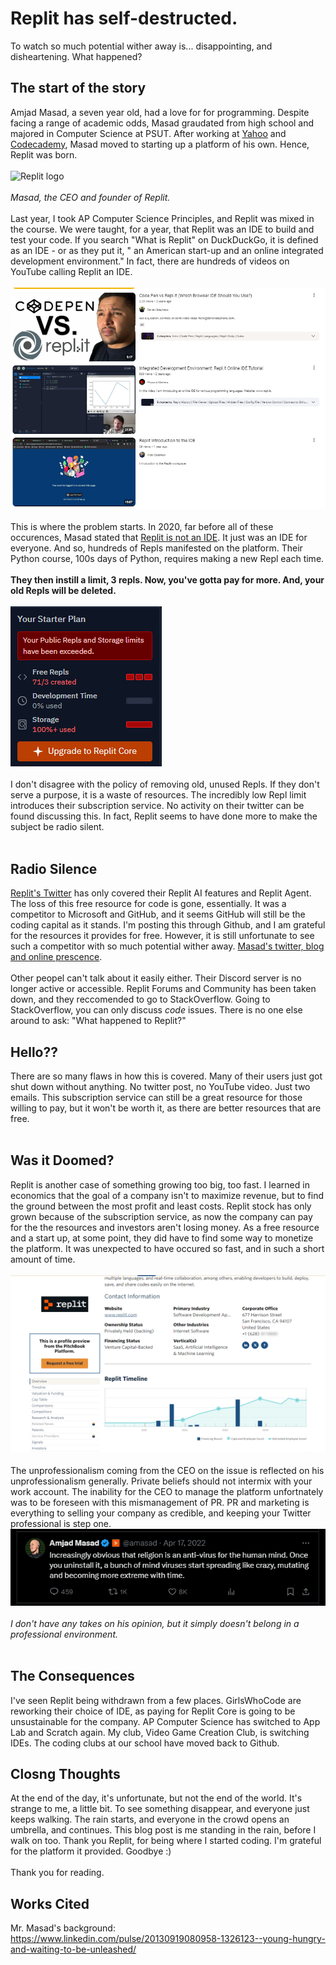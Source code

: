 # Replit has self-destructed. 
To watch so much potential wither away is... disappointing, and disheartening. What happened?

## The start of the story
Amjad Masad, a seven year old, had a love for for programming. Despite facing a range of academic odds, Masad graudated from high school and majored in Computer Science at PSUT. 
After working at [Yahoo](https://www.yahoo.com/) and [Codecademy](https://www.codecademy.com/about), Masad moved to starting up a platform of his own. Hence, Replit was born. <br><br>
![Replit logo](https://external-content.duckduckgo.com/iu/?u=https%3A%2F%2Fi.ibb.co%2FvJMw1Jb%2Freplit-logo.png&f=1&nofb=1&ipt=ddcae9062282b19f1642e7bc97e93549f800d1b70c833b31245c4e52da004a69&ipo=images)<br><br>
*Masad, the CEO and founder of Replit.*
<br><br>
Last year, I took AP Computer Science Principles, and Replit was mixed in the course. We were taught, for a year, that Replit was an IDE to build and test your code. If you search "What is Replit" on DuckDuckGo, 
it is defined as an IDE - or as they put it, " an American start-up and an online integrated development environment." In fact, there are hundreds of videos on YouTube calling Replit an IDE.<br><br>
![Replit is an IDE on YouTube](https://github.com/CaptainSapphire/PH-s-Blog/blob/main/assets/November%202024/replitisanide.png?raw=true)
<br><br> 
This is where the problem starts. In 2020, far before all of these occurences, Masad stated that [Replit is not an IDE](https://amasad.me/replit_ide). It just was an IDE for everyone. And so, hundreds of Repls manifested on the platform. Their Python course, 100s days of Python, requires making a new Repl each time. <br><br>
**They then instill a limit, 3 repls. Now, you've gotta pay for more. And, your old Repls will be deleted.**<br><br>
![Replit's limit image](https://github.com/CaptainSapphire/PH-s-Blog/blob/main/assets/November%202024/replitlimit.png?raw=true)<br><br>
I don't disagree with the policy of removing old, unused Repls. If they don't serve a purpose, it is a waste of resources. The incredibly low Repl limit introduces their subscription service. No activity on their twitter can be found discussing this. In fact, Replit seems to have done more to make the subject be radio silent. <br><br>

## Radio Silence
[Replit's Twitter](https://x.com/Replit) has only covered their Replit AI features and Replit Agent. The loss of this free resource for code is gone, essentially. It was a competitor to Microsoft and GitHub, and it seems GitHub will still be the coding capital as it stands. I'm posting this through Github, and I am grateful for the resources it provides for free. However, it is still unfortunate to see such a competitor with so much potential wither away. [Masad's twitter, blog and online prescence](https://x.com/amasad). <br><br>
Other peopel can't talk about it easily either. Their Discord server is no longer active or accessible. Replit Forums and Community has been taken down, and they reccomended to go to StackOverflow. Going to StackOverflow, you can only discuss *code* issues. There is no one else around to ask: "What happened to Replit?"

## Hello??
There are so many flaws in how this is covered. Many of their users just got shut down without anything. No twitter post, no YouTube video. Just two emails. This subscription service can still be a great resource for those willing to pay, but it won't be worth it, as there are better resources that are free. <br><br>

## Was it Doomed?
Replit is another case of something growing too big, too fast. I learned in economics that the goal of a company isn't to maximize revenue, but to find the ground between the most profit and least costs. Replit stock has only grown because of the subscription service, as now the company can pay for the the resources and investors aren't losing money. As a free resource and a start up, at some point, they did have to find some way to monetize the platform. It was unexpected to have occured so fast, and in such a short amount of time. <br><br>
![stock](https://github.com/CaptainSapphire/PH-s-Blog/blob/main/assets/November%202024/replitstock.png?raw=true)<br><br>
The unprofessionalism coming from the CEO on the issue is reflected on his unprofessionalism generally. Private beliefs should not intermix with your work account. The inability for the CEO to manage the platform unfortnately was to be foreseen with this mismanagement of PR. PR and marketing is everything to selling your company as credible, and keeping your Twitter professional is step one. 
![What a tweet.](https://github.com/CaptainSapphire/PH-s-Blog/blob/main/assets/November%202024/tweetmasad.png?raw=true)<br><br>
*I don't have any takes on his opinion, but it simply doesn't belong in a professional environment.*<br><br>

## The Consequences
I've seen Replit being withdrawn from a few places. GirlsWhoCode are reworking their choice of IDE, as paying for Replit Core is going to be unsustainable for the company. AP Computer Science has switched to App Lab and Scratch again. My club, Video Game Creation Club, is switching IDEs. The coding clubs at our school have moved back to Github. 

## Closng Thoughts
At the end of the day, it's unfortunate, but not the end of the world. It's strange to me, a little bit. To see something disappear, and everyone just keeps walking. The rain starts, and everyone in the crowd opens an umbrella, and continues. This blog post is me standing in the rain, before I walk on too. Thank you Replit, for being where I started coding. I'm grateful for the platform it provided. Goodbye :)
<br><br>
Thank you for reading. 


## Works Cited
Mr. Masad's background: https://www.linkedin.com/pulse/20130919080958-1326123--young-hungry-and-waiting-to-be-unleashed/

